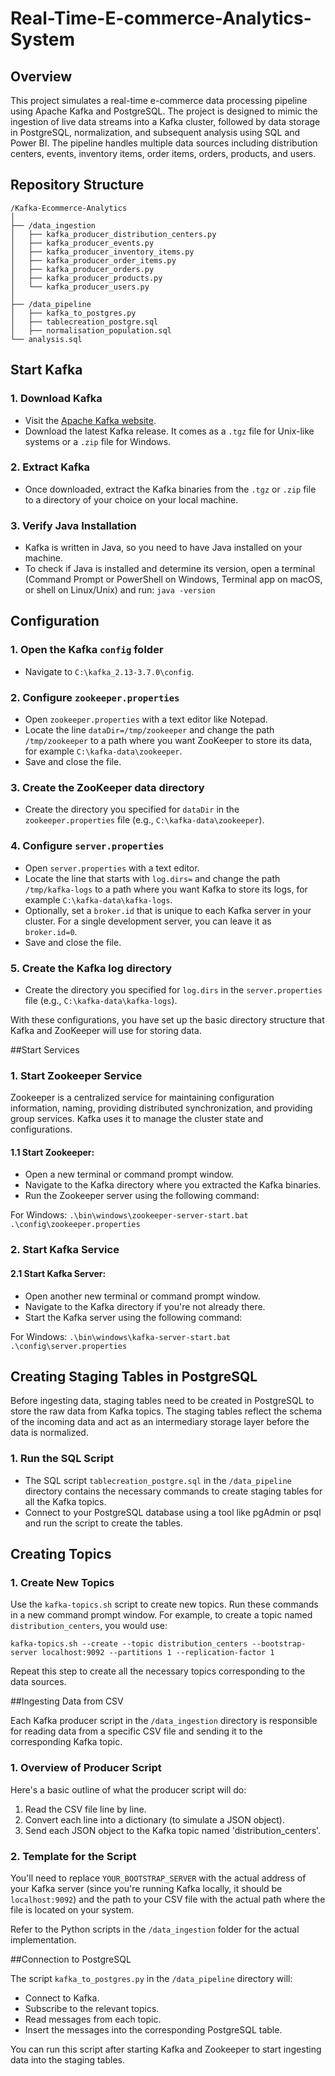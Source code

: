 # Real-Time-E-commerce-Analytics-System

## Overview
This project simulates a real-time e-commerce data processing pipeline using Apache Kafka and PostgreSQL. The project is designed to mimic the ingestion of live data streams into a Kafka cluster, followed by data storage in PostgreSQL, normalization, and subsequent analysis using SQL and Power BI. The pipeline handles multiple data sources including distribution centers, events, inventory items, order items, orders, products, and users.

## Repository Structure

```plaintext
/Kafka-Ecommerce-Analytics
│
├── /data_ingestion
│   ├── kafka_producer_distribution_centers.py
│   ├── kafka_producer_events.py
│   ├── kafka_producer_inventory_items.py
│   ├── kafka_producer_order_items.py
│   ├── kafka_producer_orders.py
│   ├── kafka_producer_products.py
│   └── kafka_producer_users.py
│
├── /data_pipeline
│   ├── kafka_to_postgres.py
│   ├── tablecreation_postgre.sql
│   ├── normalisation_population.sql
└── analysis.sql
```


## Start Kafka
### 1\. Download Kafka

-   Visit the [Apache Kafka website](https://kafka.apache.org/downloads).
-   Download the latest Kafka release. It comes as a `.tgz` file for Unix-like systems or a `.zip` file for Windows.

### 2\. Extract Kafka

-   Once downloaded, extract the Kafka binaries from the `.tgz` or `.zip` file to a directory of your choice on your local machine.

### 3\. Verify Java Installation

-   Kafka is written in Java, so you need to have Java installed on your machine.
-   To check if Java is installed and determine its version, open a terminal (Command Prompt or PowerShell on Windows, Terminal app on macOS, or shell on Linux/Unix) and run:
`java -version`


## Configuration

### 1\. Open the Kafka `config` folder

-   Navigate to `C:\kafka_2.13-3.7.0\config`.

### 2\. Configure `zookeeper.properties`

-   Open `zookeeper.properties` with a text editor like Notepad.
-   Locate the line `dataDir=/tmp/zookeeper` and change the path `/tmp/zookeeper` to a path where you want ZooKeeper to store its data, for example `C:\kafka-data\zookeeper`.
-   Save and close the file.

### 3\. Create the ZooKeeper data directory

-   Create the directory you specified for `dataDir` in the `zookeeper.properties` file (e.g., `C:\kafka-data\zookeeper`).

### 4\. Configure `server.properties`

-   Open `server.properties` with a text editor.
-   Locate the line that starts with `log.dirs=` and change the path `/tmp/kafka-logs` to a path where you want Kafka to store its logs, for example `C:\kafka-data\kafka-logs`.
-   Optionally, set a `broker.id` that is unique to each Kafka server in your cluster. For a single development server, you can leave it as `broker.id=0`.
-   Save and close the file.

### 5\. Create the Kafka log directory

-   Create the directory you specified for `log.dirs` in the `server.properties` file (e.g., `C:\kafka-data\kafka-logs`).

With these configurations, you have set up the basic directory structure that Kafka and ZooKeeper will use for storing data.


##Start Services

### 1\. Start Zookeeper Service

Zookeeper is a centralized service for maintaining configuration information, naming, providing distributed synchronization, and providing group services. Kafka uses it to manage the cluster state and configurations.

#### 1.1 Start Zookeeper:

-   Open a new terminal or command prompt window.
-   Navigate to the Kafka directory where you extracted the Kafka binaries.
-   Run the Zookeeper server using the following command:

For Windows:
`.\bin\windows\zookeeper-server-start.bat .\config\zookeeper.properties`

### 2\. Start Kafka Service

#### 2.1 Start Kafka Server:

-   Open another new terminal or command prompt window.
-   Navigate to the Kafka directory if you're not already there.
-   Start the Kafka server using the following command:

For Windows:
`.\bin\windows\kafka-server-start.bat .\config\server.properties`


## Creating Staging Tables in PostgreSQL

Before ingesting data, staging tables need to be created in PostgreSQL to store the raw data from Kafka topics. The staging tables reflect the schema of the incoming data and act as an intermediary storage layer before the data is normalized.

### 1\. Run the SQL Script

-   The SQL script `tablecreation_postgre.sql` in the `/data_pipeline` directory contains the necessary commands to create staging tables for all the Kafka topics.
-   Connect to your PostgreSQL database using a tool like pgAdmin or psql and run the script to create the tables.


## Creating Topics

### 1\. Create New Topics

Use the `kafka-topics.sh` script to create new topics. Run these commands in a new command prompt window. For example, to create a topic named `distribution_centers`, you would use:

`kafka-topics.sh --create --topic distribution_centers --bootstrap-server localhost:9092 --partitions 1 --replication-factor 1`

Repeat this step to create all the necessary topics corresponding to the data sources.


##Ingesting Data from CSV

Each Kafka producer script in the `/data_ingestion` directory is responsible for reading data from a specific CSV file and sending it to the corresponding Kafka topic.

### 1\. Overview of Producer Script

Here's a basic outline of what the producer script will do:

1.  Read the CSV file line by line.
2.  Convert each line into a dictionary (to simulate a JSON object).
3.  Send each JSON object to the Kafka topic named 'distribution_centers'.

### 2\. Template for the Script

You'll need to replace `YOUR_BOOTSTRAP_SERVER` with the actual address of your Kafka server (since you're running Kafka locally, it should be `localhost:9092`) and the path to your CSV file with the actual path where the file is located on your system.

Refer to the Python scripts in the `/data_ingestion` folder for the actual implementation.


##Connection to PostgreSQL

The script `kafka_to_postgres.py` in the `/data_pipeline` directory will:

-   Connect to Kafka.
-   Subscribe to the relevant topics.
-   Read messages from each topic.
-   Insert the messages into the corresponding PostgreSQL table.

You can run this script after starting Kafka and Zookeeper to start ingesting data into the staging tables.
